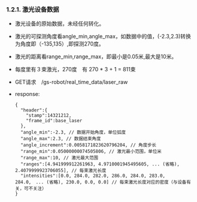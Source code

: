 ### 1.2.1. 激光设备数据

- 激光设备的原始数据，未经任何转化。

- 激光的可探测角度看angle_min,angle_max，如数据中的值，(-2.3,2.3)转换为角度即（-135,135）,即探测270度。

- 激光的距离看range_min,range_max，即最小是0.05米,最大是10米。

- 每度里有３束激光，270度　有 270 * 3 + 1 = 811束

- GET请求　/gs-robot/real_time_data/laser_raw

- response:

  ```
  {
    "header":{
      "stamp":14321212,
      "frame_id":base_laser
    },
    "angle_min":-2.3, // 数据开始角度，单位弧度
    "angle_max":2.3, // 数据结束角度
    "angle_increment":0.0058171823620796204, // 角度步长
    "range_min":0.05000000074505806, // 激光最小范围，单位米
    "range_max":10, // 激光最大范围
    "ranges":[4.941999912261963, 4.9710001945495605, ... (省略), 2.4079999923706055], // 每束激光长度
    "intensities":[0.0, 284.0, 282.0, 286.0, 284.0, 283.0, 284.0,　... (省略), 230.0, 0.0, 0.0] // 每束激光长度对应的密度（与设备有关，可不关注）
  }
  ```